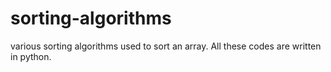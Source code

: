# sorting-algorithms
various sorting algorithms used to sort an array. 
All these codes are written in python. 

